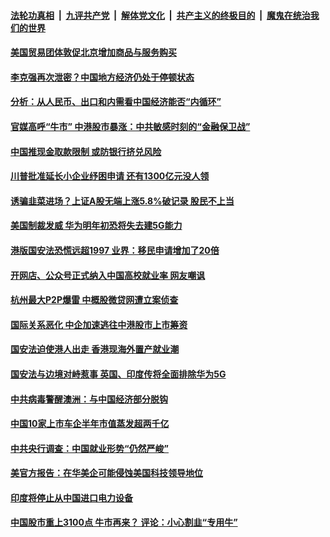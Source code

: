 

####  [法轮功真相](../../../../basic/blob/master/README.md?t=07071123) &nbsp;|&nbsp; [九评共产党](../../../../9ping.md/blob/master/README.md?t=07071123) &nbsp;|&nbsp; [解体党文化](../../../../jtdwh.md/blob/master/README.md?t=07071123)  &nbsp;|&nbsp; [共产主义的终极目的](../../../../gczydzjmd.md/blob/master/README.md?t=07071123) &nbsp;|&nbsp; [魔鬼在统治我们的世界](../../../../mgztzwmdsj.md/blob/master/README.md?t=07071123) 

#### [美国贸易团体敦促北京增加商品与服务购买](../pages/soh7/398098.md?t=07071123) 
#### [李克强再次泄密？中国地方经济仍处于停顿状态](../pages/soh7/398032.md?t=07071123) 
#### [分析：从人民币、出口和内需看中国经济能否“内循环”](../pages/soh7/398026.md?t=07071123) 
#### [官媒高呼“牛市” 中港股市暴涨：中共敏感时刻的“金融保卫战”](../pages/soh7/398041.md?t=07071123) 
#### [中国推现金取款限制 或防银行挤兑风险](../pages/soh7/398050.md?t=07071123) 
#### [川普批准延长小企业纾困申请 还有1300亿元没人领](../pages/soh7/397846.md?t=07071123) 
#### [诱骗韭菜进场？上证A股无端上涨5.8%破记录 股民不上当](../pages/soh7/397825.md?t=07071123) 
#### [美国制裁发威 华为明年初恐将失去建5G能力](../pages/soh7/397804.md?t=07071123) 
#### [港版国安法恐慌远超1997 业界：移民申请增加了20倍](../pages/soh7/397819.md?t=07071123) 
#### [开网店、公众号正式纳入中国高校就业率 网友嘲讽](../pages/soh7/397810.md?t=07071123) 
#### [杭州最大P2P爆雷 中概股微贷网遭立案侦查](../pages/soh7/397561.md?t=07071123) 
#### [国际关系恶化 中企加速逃往中港股市上市筹资](../pages/soh7/397525.md?t=07071123) 
#### [国安法迫使港人出走 香港现海外置产就业潮](../pages/soh7/397513.md?t=07071123) 
#### [国安法与边境对峙惹事 英国、印度传将全面排除华为5G](../pages/soh7/397510.md?t=07071123) 
#### [中共病毒警醒澳洲：与中国经济部分脱钩](../pages/soh7/397270.md?t=07071123) 
#### [中国10家上市车企半年市值蒸发超两千亿](../pages/soh7/397129.md?t=07071123) 
#### [中共央行调查：中国就业形势“仍然严峻”](../pages/soh7/397126.md?t=07071123) 
#### [美官方报告：在华美企可能侵蚀美国科技领导地位](../pages/soh7/397120.md?t=07071123) 
#### [印度将停止从中国进口电力设备](../pages/soh7/397117.md?t=07071123) 
#### [中国股市重上3100点 牛市再来？ 评论：小心割韭“专用牛”](../pages/soh7/397111.md?t=07071123) 
